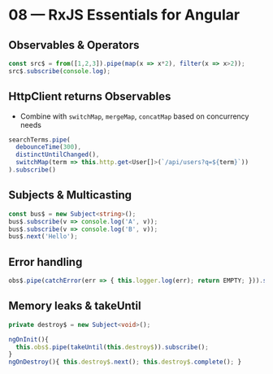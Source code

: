 # 08 — RxJS Essentials for Angular

## Observables & Operators
```ts
const src$ = from([1,2,3]).pipe(map(x => x*2), filter(x => x>2));
src$.subscribe(console.log);
```

## HttpClient returns Observables
- Combine with `switchMap`, `mergeMap`, `concatMap` based on concurrency needs

```ts
searchTerms.pipe(
  debounceTime(300),
  distinctUntilChanged(),
  switchMap(term => this.http.get<User[]>(`/api/users?q=${term}`))
).subscribe()
```

## Subjects & Multicasting
```ts
const bus$ = new Subject<string>();
bus$.subscribe(v => console.log('A', v));
bus$.subscribe(v => console.log('B', v));
bus$.next('Hello');
```

## Error handling
```ts
obs$.pipe(catchError(err => { this.logger.log(err); return EMPTY; })).subscribe();
```

## Memory leaks & takeUntil
```ts
private destroy$ = new Subject<void>();

ngOnInit(){
  this.obs$.pipe(takeUntil(this.destroy$)).subscribe();
}
ngOnDestroy(){ this.destroy$.next(); this.destroy$.complete(); }
```
